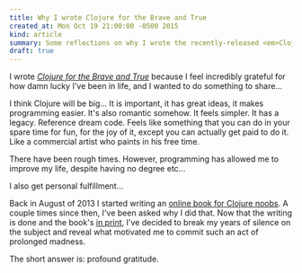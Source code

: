 ```yaml
---
title: Why I wrote Clojure for the Brave and True
created_at: Mon Oct 19 21:00:00 -0500 2015
kind: article
summary: Some reflections on why I wrote the recently-released <em>Clojure for the Brave and True</em>
draft: true
---
```


I wrote
[*Clojure for the Brave and True*](http://www.braveclojure.com)
because I feel incredibly grateful for how damn lucky I've been in
life, and I wanted to do something to share...

I think Clojure will be big... It is important, it has great ideas, it
makes programming easier. It's also romantic somehow. It feels
simpler. It has a legacy. Reference dream code. Feels like something
that you can do in your spare time for fun, for the joy of it, except
you can actually get paid to do it. Like a commercial artist who
paints in his free time.

There have been rough times. However, programming has allowed me to
improve my life, despite having no degree etc...

I also get personal fulfillment...




Back in August of 2013 I started writing an
[online book for Clojure noobs](http://www.braveclojure.com/). A
couple times since then, I've been asked why I did that. Now that the
writing is done and the book's [in print](http://amzn.to/1jQXJ8a),
I've decided to break my years of silence on the subject and reveal
what motivated me to commit such an act of prolonged madness.

The short answer is: profound gratitude. 
